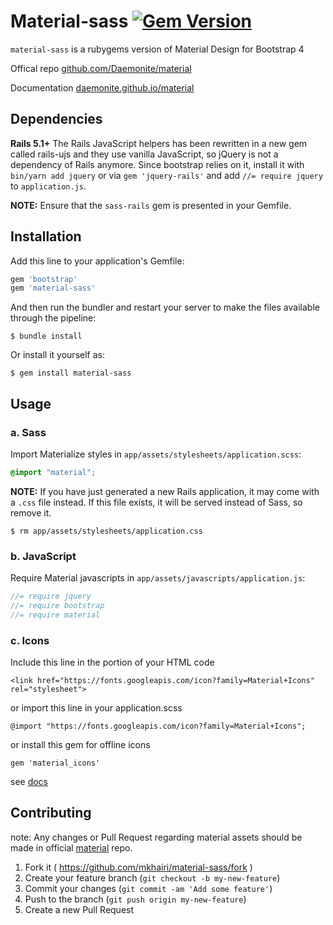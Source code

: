# Material-sass [![Gem Version](https://badge.fury.io/rb/material-sass.svg)](http://badge.fury.io/rb/material-sass)

`material-sass` is a rubygems version of Material Design for Bootstrap 4

Offical repo  [github.com/Daemonite/material](https://github.com/Daemonite/material)

Documentation [daemonite.github.io/material](http://daemonite.github.io/material)


## Dependencies

**Rails 5.1+**
The Rails JavaScript helpers has been rewritten in a new gem called rails-ujs and they use vanilla JavaScript, so jQuery is not a dependency of Rails anymore. 
Since bootstrap relies on it, install it with ```bin/yarn add jquery``` or via ```gem 'jquery-rails'```  and add ```//= require jquery``` to ```application.js```. 

**NOTE:** Ensure that the `sass-rails` gem is presented in your Gemfile.



## Installation

Add this line to your application's Gemfile:

```ruby
gem 'bootstrap'
gem 'material-sass'
```
And then run the bundler and restart your server to make the files available through the pipeline:

```console
$ bundle install
```

Or install it yourself as:

```console
$ gem install material-sass
```

## Usage

### a. Sass

Import Materialize styles in `app/assets/stylesheets/application.scss`:

```scss
@import "material";
```

**NOTE:** If you have just generated a new Rails application, it  may come with a `.css` file instead. If this file exists, it will be served instead of Sass, so remove it.

```console
$ rm app/assets/stylesheets/application.css
```

### b. JavaScript

Require Material javascripts in `app/assets/javascripts/application.js`:

```js
//= require jquery
//= require bootstrap
//= require material
```

### c. Icons

Include this line in the <head>portion of your HTML code

``` <link href="https://fonts.googleapis.com/icon?family=Material+Icons" rel="stylesheet"> ```

or import this line in your application.scss

``` @import "https://fonts.googleapis.com/icon?family=Material+Icons"; ```

or install this gem for offline icons

``` gem 'material_icons' ```

see [docs](https://github.com/Angelmmiguel/material_icons)

## Contributing
note: Any changes or Pull Request regarding material assets should be made in official [material](https://github.com/Daemonite/material) repo.

1. Fork it ( https://github.com/mkhairi/material-sass/fork )
2. Create your feature branch (`git checkout -b my-new-feature`)
3. Commit your changes (`git commit -am 'Add some feature'`)
4. Push to the branch (`git push origin my-new-feature`)
5. Create a new Pull Request
